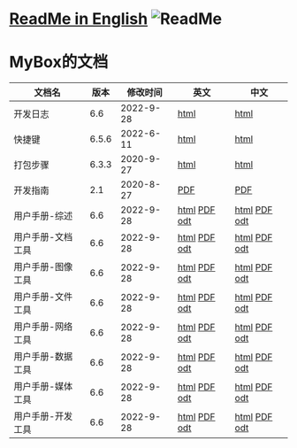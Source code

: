 # [ReadMe in English](https://github.com/Mararsh/MyBoxDoc/tree/master/en)   ![ReadMe](https://mararsh.github.io/MyBox/iconGo.png)   

# MyBox的文档

|      文档名       | 版本    | 修改时间  |                                                                                                                                            英文                                                                                                                                               |                                                                                                                                            中文                                                                                                                                               |
|-------------------|---------|-----------|-----------------------------------------------------------------------------------------------------------------------------------------------------------------------------------------------------------------------------------------------------------------------------------------------|-----------------------------------------------------------------------------------------------------------------------------------------------------------------------------------------------------------------------------------------------------------------------------------------------|
| 开发日志          | 6.6  | 2022-9-28 | [html](https://mararsh.github.io/MyBox/mybox_devLogs_en.html)                                                                                                                                                                                                                                 | [html](https://mararsh.github.io/MyBox/mybox_devLogs.html)                                                                                                                                                                                                                                    |
| 快捷键            | 6.5.6   | 2022-6-11 | [html](https://mararsh.github.io/MyBox/mybox_shortcuts_en.html)                                                                                                                                                                                                                               | [html](https://mararsh.github.io/MyBox/mybox_shortcuts.html)                                                                                                                                                                                                                                  |
| 打包步骤          | 6.3.3   | 2020-9-27 | [html](https://mararsh.github.io/MyBox/pack_steps_en.html)                                                                                                                                                                                                                                    | [html](https://mararsh.github.io/MyBox/pack_steps.html)                                                                                                                                                                                                                                       |
| 开发指南          | 2.1     | 2020-8-27 | [PDF](https://mararsh.github.io/MyBoxDoc/en/MyBox-DevGuide-2.1-en.pdf)                                                                                                                                                                                                                 | [PDF](https://mararsh.github.io/MyBoxDoc/zh/MyBox-DevGuide-2.1-zh.pdf)                                                                                                                                                                                                                 |
| 用户手册-综述     | 6.6  | 2022-9-28 | [html](https://mararsh.github.io/MyBoxDoc/en/MyBox-6.6-Overview-en/MyBox-6.6-Overview-en.html) [PDF](https://mararsh.github.io/MyBoxDoc/en/MyBox-6.6-Overview-en.pdf) [odt](https://mararsh.github.io/MyBoxDoc/en/MyBox-6.6-Overview-en.odt)                     | [html](https://mararsh.github.io/MyBoxDoc/zh/MyBox-6.6-Overview-zh/MyBox-6.6-Overview-zh.html) [PDF](https://mararsh.github.io/MyBoxDoc/zh/MyBox-6.6-Overview-zh.pdf) [odt](https://mararsh.github.io/MyBoxDoc/zh/MyBox-6.6-Overview-zh.odt)                     |
| 用户手册-文档工具 | 6.6  | 2022-9-28 | [html](https://mararsh.github.io/MyBoxDoc/en/MyBox-6.6-DocumentTools-en/MyBox-6.6-DocumentTools-en.html) [PDF](https://mararsh.github.io/MyBoxDoc/en/MyBox-6.6-DocumentTools-en.pdf) [odt](https://mararsh.github.io/MyBoxDoc/en/MyBox-6.6-DocumentTools-en.odt) | [html](https://mararsh.github.io/MyBoxDoc/zh/MyBox-6.6-DocumentTools-zh/MyBox-6.6-DocumentTools-zh.html) [PDF](https://mararsh.github.io/MyBoxDoc/zh/MyBox-6.6-DocumentTools-zh.pdf) [odt](https://mararsh.github.io/MyBoxDoc/zh/MyBox-6.6-DocumentTools-zh.odt) |
| 用户手册-图像工具 | 6.6  | 2022-9-28 | [html](https://mararsh.github.io/MyBoxDoc/en/MyBox-6.6-ImageTools-en/MyBox-6.6-ImageTools-en.html) [PDF](https://mararsh.github.io/MyBoxDoc/en/MyBox-6.6-ImageTools-en.pdf) [odt](https://mararsh.github.io/MyBoxDoc/en/MyBox-6.6-ImageTools-en.odt)             | [html](https://mararsh.github.io/MyBoxDoc/zh/MyBox-6.6-ImageTools-zh/MyBox-6.6-ImageTools-zh.html) [PDF](https://mararsh.github.io/MyBoxDoc/zh/MyBox-6.6-ImageTools-zh.pdf) [odt](https://mararsh.github.io/MyBoxDoc/zh/MyBox-6.6-ImageTools-zh.odt)             |
| 用户手册-文件工具 | 6.6  | 2022-9-28 | [html](https://mararsh.github.io/MyBoxDoc/en/MyBox-6.6-FileTools-en/MyBox-6.6-FileTools-en.html) [PDF](https://mararsh.github.io/MyBoxDoc/en/MyBox-6.6-FileTools-en.pdf) [odt](https://mararsh.github.io/MyBoxDoc/en/MyBox-6.6-FileTools-en.odt)                 | [html](https://mararsh.github.io/MyBoxDoc/zh/MyBox-6.6-FileTools-zh/MyBox-6.6-FileTools-zh.html) [PDF](https://mararsh.github.io/MyBoxDoc/zh/MyBox-6.6-FileTools-zh.pdf) [odt](https://mararsh.github.io/MyBoxDoc/zh/MyBox-6.6-FileTools-zh.odt)                 |
| 用户手册-网络工具 | 6.6  | 2022-9-28 | [html](https://mararsh.github.io/MyBoxDoc/en/MyBox-6.6-NetworkTools-en/MyBox-6.6-NetworkTools-en.html) [PDF](https://mararsh.github.io/MyBoxDoc/en/MyBox-6.6-NetworkTools-en.pdf) [odt](https://mararsh.github.io/MyBoxDoc/en/MyBox-6.6-NetworkTools-en.odt)     | [html](https://mararsh.github.io/MyBoxDoc/zh/MyBox-6.6-NetworkTools-zh/MyBox-6.6-NetworkTools-zh.html) [PDF](https://mararsh.github.io/MyBoxDoc/zh/MyBox-6.6-NetworkTools-zh.pdf) [odt](https://mararsh.github.io/MyBoxDoc/zh/MyBox-6.6-NetworkTools-zh.odt)     |
| 用户手册-数据工具 | 6.6  | 2022-9-28 | [html](https://mararsh.github.io/MyBoxDoc/en/MyBox-6.6-DataTools-en/MyBox-6.6-DataTools-en.html) [PDF](https://mararsh.github.io/MyBoxDoc/en/MyBox-6.6-DataTools-en.pdf) [odt](https://mararsh.github.io/MyBoxDoc/en/MyBox-6.6-DataTools-en.odt)                 | [html](https://mararsh.github.io/MyBoxDoc/zh/MyBox-6.6-DataTools-zh/MyBox-6.6-DataTools-zh.html) [PDF](https://mararsh.github.io/MyBoxDoc/zh/MyBox-6.6-DataTools-zh.pdf) [odt](https://mararsh.github.io/MyBoxDoc/zh/MyBox-6.6-DataTools-zh.odt)                 |
| 用户手册-媒体工具 | 6.6  | 2022-9-28 | [html](https://mararsh.github.io/MyBoxDoc/en/MyBox-6.6-MediaTools-en/MyBox-6.6-MediaTools-en.html) [PDF](https://mararsh.github.io/MyBoxDoc/en/MyBox-6.6-MediaTools-en.pdf) [odt](https://mararsh.github.io/MyBoxDoc/en/MyBox-6.6-MediaTools-en.odt)             | [html](https://mararsh.github.io/MyBoxDoc/zh/MyBox-6.6-MediaTools-zh/MyBox-6.6-MediaTools-zh.html) [PDF](https://mararsh.github.io/MyBoxDoc/zh/MyBox-6.6-MediaTools-zh.pdf) [odt](https://mararsh.github.io/MyBoxDoc/zh/MyBox-6.6-MediaTools-zh.odt)             |
| 用户手册-开发工具 | 6.6  | 2022-9-28 | [html](https://mararsh.github.io/MyBoxDoc/en/MyBox-6.6-DevTools-en/MyBox-6.6-DevTools-en.html) [PDF](https://mararsh.github.io/MyBoxDoc/en/MyBox-6.6-DevTools-en.pdf) [odt](https://mararsh.github.io/MyBoxDoc/en/MyBox-6.6-DevTools-en.odt)                     | [html](https://mararsh.github.io/MyBoxDoc/zh/MyBox-6.6-DevTools-zh/MyBox-6.6-DevTools-zh.html) [PDF](https://mararsh.github.io/MyBoxDoc/zh/MyBox-6.6-DevTools-zh.pdf) [odt](https://mararsh.github.io/MyBoxDoc/zh/MyBox-6.6-DevTools-zh.odt)                     |


